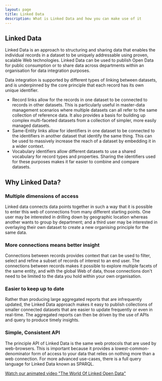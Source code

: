```yaml
---
layout: page
title: Linked Data
description: What is Linked Data and how you can make use of it 
---
```


## Linked Data

Linked Data is an approach to structuring and sharing data that enables the individual records in a dataset to be uniquely addressable using proven, scalable Web technologies. Linked Data can be used to publish Open Data for public consumption or to share data across departments within an organisation for data integration purposes.

Data integration is supported by different types of linking between datasets, and is underpinned by the core principle that each record has its own unique identifier.

* Record links allow for the records in one dataset to be connected to records in other datasets. This is particularly useful in master-data management scenarios where multiple datasets can all refer to the same collection of reference data. It also provides a basis for building up complex multi-faceted datasets from a collection of simpler, more easily managed datasets.
* Same-Entity links allow for identifiers in one dataset to be connected to the identifiers in another dataset that identify the same thing. This can be used to massively increase the reach of a dataset by embedding it in a wider context.
* Vocabulary identifiers allow different datasets to use a shared vocabulary for record types and properties. Sharing the identifiers used for these purposes makes it far easier to combine and compare datasets.

## Why Linked Data?

### Multiple dimensions of access

Linked data connects data points together in such a way that it is possible to enter this web of connections from many different starting points. One user may be interested in drilling down by geographic location whereas another wants to group by department; and a third user may be interested in overlaying their own dataset to create a new organising principle for the same data.

### More connections means better insight

Connections between records provides context that can be used to filter, select and refine a subset of records of interest to an end user. The connections between records makes it possible to explore multiple facets of the same entity, and with the global Web of data, those connections don't need to be limited to the data you hold within your own organisation.

### Easier to keep up to date

Rather than producing large aggregated reports that are infrequently updated, the Linked Data approach makes it easy to publish collections of smaller connected datasets that are easier to update frequently or even in real-time. The aggregated reports can then be driven by the use of APIs and query to produce timely insights.

### Simple, Consistent API

The principle API of Linked Data is the same web protocols that are used by web-browsers. This is important because it provides a lowest-common-denominator form of access to your data that relies on nothing more than a web connection. For more advanced use-cases, there is a full query language for Linked Data known as SPARQL.


<div class="text-center">
    <a class="pointer-button arrow text-left" href="https://www.youtube.com/watch?v=EbpRofMqzF0" title="Watch our animated video on YouTube">Watch our animated video "The World Of Linked Open Data"</a>
</div>
